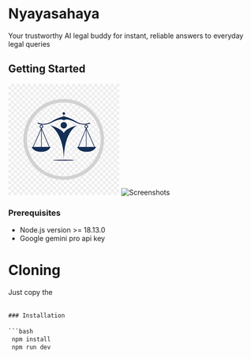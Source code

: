 # Nyayasahaya

Your trustworthy AI legal buddy for instant, reliable answers to everyday legal queries



## Getting Started 
![Home](src/assets/nyaya.png)
![Screenshots](src/assets/)

### Prerequisites

- Node.js version >= 18.13.0
- Google gemini pro api key


# Cloning 
Just copy the   
```

### Installation

```bash 
 npm install
 npm run dev
 ```




